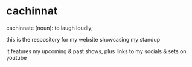 # cachinnat

cachinnate (noun): to laugh loudly;

this is the respository for my website showcasing my standup

it features my upcoming & past shows, plus links to my socials & sets on youtube
